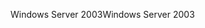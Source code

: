 <span data-ttu-id="6cde2-101">Windows Server 2003</span><span class="sxs-lookup"><span data-stu-id="6cde2-101">Windows Server 2003</span></span>